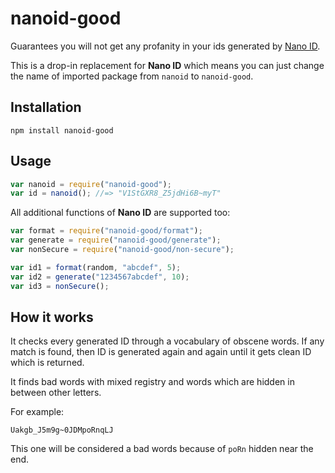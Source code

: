 # nanoid-good

Guarantees you will not get any profanity in your ids generated by [Nano ID](https://github.com/ai/nanoid).

This is a drop-in replacement for **Nano ID** which means you can just change the name of imported package from `nanoid` to `nanoid-good`.

## Installation

```shell
npm install nanoid-good
```

## Usage

```js
var nanoid = require("nanoid-good");
var id = nanoid(); //=> "V1StGXR8_Z5jdHi6B~myT"
```

All additional functions of **Nano ID** are supported too:

```js
var format = require("nanoid-good/format");
var generate = require("nanoid-good/generate");
var nonSecure = require("nanoid-good/non-secure");

var id1 = format(random, "abcdef", 5);
var id2 = generate("1234567abcdef", 10);
var id3 = nonSecure();
```

## How it works

It checks every generated ID through a vocabulary of obscene words. If any match is found, then ID is generated again and again until it gets clean ID which is returned.

It finds bad words with mixed registry and words which are hidden in between other letters. 

For example:

`Uakgb_J5m9g~0JDMpoRnqLJ`

This one will be considered a bad words because of `poRn` hidden near the end.
